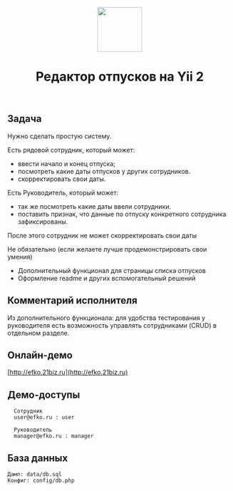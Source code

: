 <p align="center">
    <a href="https://github.com/yiisoft" target="_blank">
        <img src="https://avatars0.githubusercontent.com/u/993323" height="100px">
    </a>
    <h1 align="center">Редактор отпусков на Yii 2</h1>
    <br>
</p>

## Задача

Нужно сделать простую систему.

Есть рядовой сотрудник, который может:
<ul>
<li>ввести начало и конец отпуска;
<li>посмотреть какие даты отпусков у других сотрудников.
<li>скорректировать свои даты.
</ul>

Есть Руководитель, который может:
<ul>
<li>так же посмотреть какие даты ввели сотрудники.
<li>поставить признак, что данные по отпуску конкретного сотрудника зафиксированы.
</ul>

После этого сотрудник не может скорректировать свои даты

Не обязательно (если желаете лучше продемонстрировать свои умения)
<ul>
<li>Дополнительный функционал для страницы списка отпусков
<li>Оформление readme и других вспомогательный решений
</ul>

## Комментарий исполнителя

<p>Из дополнительного функционала: для удобства тестирования у руководителя 
есть возможность управлять сотрудниками (CRUD) в отдельном разделе.</p>


## Онлайн-демо

[http://efko.21biz.ru](http://efko.21biz.ru)


Демо-доступы
-------------------
      Сотрудник
      user@efko.ru : user
      
      Руководитель
      manager@efko.ru : manager
      
      
База данных
-------------------
    Дамп: data/db.sql
    Конфиг: config/db.php
